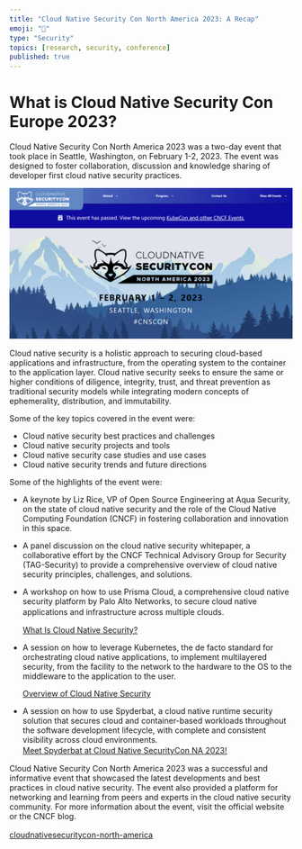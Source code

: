 ```yaml
---
title: "Cloud Native Security Con North America 2023: A Recap"
emoji: "🐶"
type: "Security"
topics: [research, security, conference]
published: true
---  
```


# What is Cloud Native Security Con Europe 2023?
Cloud Native Security Con North America 2023 was a two-day event that took place in Seattle, Washington, on February 1-2, 2023. The event was designed to foster collaboration, discussion and knowledge sharing of developer first cloud native security practices.  

![cloudnativeimage](/images/747017a9c07463/image1.png)

Cloud native security is a holistic approach to securing cloud-based applications and infrastructure, from the operating system to the container to the application layer. Cloud native security seeks to ensure the same or higher conditions of diligence, integrity, trust, and threat prevention as traditional security models while integrating modern concepts of ephemerality, distribution, and immutability.

Some of the key topics covered in the event were:

- Cloud native security best practices and challenges
- Cloud native security projects and tools
- Cloud native security case studies and use cases
- Cloud native security trends and future directions   

Some of the highlights of the event were:

- A keynote by Liz Rice, VP of Open Source Engineering at Aqua Security, on the state of cloud native security and the role of the Cloud Native Computing Foundation (CNCF) in fostering collaboration and innovation in this space.  

- A panel discussion on the cloud native security whitepaper, a collaborative effort by the CNCF Technical Advisory Group for Security (TAG-Security) to provide a comprehensive overview of cloud native security principles, challenges, and solutions.



- A workshop on how to use Prisma Cloud, a comprehensive cloud native security platform by Palo Alto Networks, to secure cloud native applications and infrastructure across multiple clouds.　　

  [What Is Cloud Native Security?](https://www.paloaltonetworks.com/cyberpedia/what-is-cloud-native-security)

- A session on how to leverage Kubernetes, the de facto standard for orchestrating cloud native applications, to implement multilayered security, from the facility to the network to the hardware to the OS to the middleware to the application to the user.

  [Overview of Cloud Native Security
](https://kubernetes.io/docs/concepts/security/overview/)
- A session on how to use Spyderbat, a cloud native runtime security solution that secures cloud and container-based workloads throughout the software development lifecycle, with complete and consistent visibility across cloud environments.  
  [Meet Spyderbat at Cloud Native SecurityCon NA 2023!](https://www.spyderbat.com/cloud-native-security-con-north-america-2023/)　  　

Cloud Native Security Con North America 2023 was a successful and informative event that showcased the latest developments and best practices in cloud native security. The event also provided a platform for networking and learning from peers and experts in the cloud native security community. For more information about the event, visit the official website or the CNCF blog.

[cloudnativesecuritycon-north-america](https://events.linuxfoundation.org/cloudnativesecuritycon-north-america/)　　


